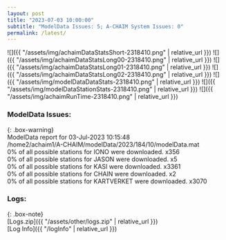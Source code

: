 ```yaml
---
layout: post
title: "2023-07-03 10:00:00"
subtitle: "ModelData Issues: 5; A-CHAIM System Issues: 0"
permalink: /latest/
---
```


![]({{ "/assets/img/achaimDataStatsShort-2318410.png" | relative_url }})
![]({{ "/assets/img/achaimDataStatsLong00-2318410.png" | relative_url }})
![]({{ "/assets/img/achaimDataStatsLong01-2318410.png" | relative_url }})
![]({{ "/assets/img/achaimDataStatsLong02-2318410.png" | relative_url }})
![]({{ "/assets/img/modelDataDataStats-2318410.png" | relative_url }})
![]({{ "/assets/img/modelDataStationStats-2318410.png" | relative_url }})
![]({{ "/assets/img/achaimRunTime-2318410.png" | relative_url }})


### ModelData Issues:  
  
{: .box-warning}  
 ModelData report for 03-Jul-2023 10:15:48   
 /home2/achaim1/A-CHAIM/modelData/2023/184/10/modelData.mat   
 0% of all possible stations for IONO were downloaded. x356   
 0% of all possible stations for JASON were downloaded. x5   
 0% of all possible stations for KASI were downloaded. x3361   
 0% of all possible stations for CHAIN were downloaded. x2   
 0% of all possible stations for KARTVERKET were downloaded. x3070   
  


### Logs:  
  
{: .box-note}  
[Logs.zip]({{ "/assets/other/logs.zip" | relative_url }})  
[Log Info]({{ "/logInfo" | relative_url }})  
